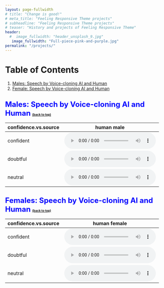 ```yaml
---
layout: page-fullwidth
# title: "Change is good!"
# meta_title: "Feeling Responsive Theme projects"
# subheadline: "Feeling Responsive Theme projects"
# teaser: "History and projects of Feeling Responsive Theme"
header:
  #  image_fullwidth: "header_unsplash_9.jpg"
   image_fullwidth: "Full-piece-pink-and-purple.jpg"
permalink: "/projects/"
---
```


<!-- <body> -->

<h1 id="table-of-contents">Table of Contents</h1>
<ol>
  <li><a href="#AIvsHuman-m">Males: Speech by Voice-cloning AI and Human</a></li>
  <li><a href="#AIvsHuman-f">Female: Speech by Voice-cloning AI and Human</a></li>

  
</ol>

<h2 id="AIvsHuman-m"><font size="5"><span style="color:blue">Males: Speech by Voice-cloning AI and Human</span></font> <a href="#table-of-contents" style="font-size:10px;">(back to top)</a></h2>

<!-- </body> -->

| confidence.vs.source | human male | AI male |
| --- | --- | --- |
| confident | [<audio src="https://raw.githubusercontent.com/wenjunchen29/web/main/files/audios/2_h_m_c_hw_21.wav" type="audio/wav" controls></audio>](https://raw.githubusercontent.com/wenjunchen29/web/main/files/audios/2_h_m_c_hw_21.wav) | [<audio src="https://raw.githubusercontent.com/wenjunchen29/web/main/files/audios/2_ai_m_c_hw_g_21.wav" type="audio/wav" controls></audio>](https://raw.githubusercontent.com/wenjunchen29/web/main/files/audios/2_ai_m_c_hw_g_21.wav) |
| doubtful | [<audio src="https://raw.githubusercontent.com/wenjunchen29/web/main/files/audios/2_h_m_d_hw_21.wav" type="audio/wav" controls></audio>](https://raw.githubusercontent.com/wenjunchen29/web/main/files/audios/2_h_m_d_hw_21.wav) | [<audio src="https://raw.githubusercontent.com/wenjunchen29/web/main/files/audios/2_ai_m_d_hw_g_21.wav" type="audio/wav" controls></audio>](https://raw.githubusercontent.com/wenjunchen29/web/main/files/audios/2_ai_m_d_hw_g_21.wav) |
| neutral | [<audio src="https://raw.githubusercontent.com/wenjunchen29/web/main/files/audios/2_h_m_n_hw_21.wav" type="audio/wav" controls></audio>](https://raw.githubusercontent.com/wenjunchen29/web/main/files/audios/2_h_m_n_hw_21.wav) | [<audio src="https://raw.githubusercontent.com/wenjunchen29/web/main/files/audios/2_ai_m_n_hw_g_21.wav" type="audio/wav" controls></audio>](https://raw.githubusercontent.com/wenjunchen29/web/main/files/audios/2_ai_m_n_hw_g_21.wav) |


<h2 id="AIvsHuman-f"><font size="5"><span style="color:blue">Females: Speech by Voice-cloning AI and Human</span></font> <a href="#table-of-contents" style="font-size:10px;">(back to top)</a></h2>

<!-- </body> -->

| confidence.vs.source | human female | AI female |
| --- | --- | --- |
| confident | [<audio src="https://raw.githubusercontent.com/wenjunchen29/web/main/files/audios/9_h_f_c_hw_20.wav" type="audio/wav" controls></audio>](https://raw.githubusercontent.com/wenjunchen29/web/main/files/audios/2_h_m_c_hw_21.wav) | [<audio src="https://raw.githubusercontent.com/wenjunchen29/web/main/files/audios/9_ai_f_c_hw_g_20.wav" type="audio/wav" controls></audio>](https://raw.githubusercontent.com/wenjunchen29/web/main/files/audios/9_ai_f_c_hw_g_20.wav) |
| doubtful | [<audio src="https://raw.githubusercontent.com/wenjunchen29/web/main/files/audios/9_h_f_d_hw_20.wav" type="audio/wav" controls></audio>](https://raw.githubusercontent.com/wenjunchen29/web/main/files/audios/2_h_m_d_hw_21.wav) | [<audio src="https://raw.githubusercontent.com/wenjunchen29/web/main/files/audios/9_ai_f_d_hw_g_20.wav" type="audio/wav" controls></audio>](https://raw.githubusercontent.com/wenjunchen29/web/main/files/audios/9_ai_f_d_hw_g_20.wav) |
| neutral | [<audio src="https://raw.githubusercontent.com/wenjunchen29/web/main/files/audios/9_h_f_n_hw_20.wav" type="audio/wav" controls></audio>](https://raw.githubusercontent.com/wenjunchen29/web/main/files/audios/2_h_m_n_hw_21.wav) | [<audio src="https://raw.githubusercontent.com/wenjunchen29/web/main/files/audios/9_ai_f_n_hw_g_20.wav" type="audio/wav" controls></audio>](https://raw.githubusercontent.com/wenjunchen29/web/main/files/audios/9_ai_f_n_hw_g_20.wav) |
